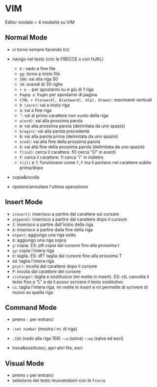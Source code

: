 # VIM

Editor modale = 4 modalità su VIM

## Normal Mode
  - ci torno sempre facendo `ESC`
  - navigo nel testo (con le FRECCE o con HJKL)
    - `G` : vado a fine file
    - `gg`: torno a inizio file
	- `50G`: vai alla riga 50
	- `30`: scendi di 30 righe
	- `+ e -` per spostarmi su e giù di 1 riga
	- `PagUp e PagDn` per spostarmi di pagina
	- `CTRL + F(orward), B(ackward), U(p), D(own)`: movimenti verticali
	- `0 (zero)`: vai a inizio riga
	- `$`: vai a fine riga
	- `^`: vai al primo carattere non vuoto della riga
	- `w(ord)`: vai alla prossima parola
	- `W`: vai alla prossima parola (delimitata da uno spazio)
	- `b(egin)`: vai alla parola precedente
	- `B`: vai alla parola prima (delimitata da uno spazio)
	- `e(nd)`: vai alla fine della prossima parola
	- `E`: vai alla fine della prossima parola (delimitata da uno spazio)	
	- `f(ind)`: cerca il carattere. fO cerca "O" in avanti
	- `F`: cerca il carattere. fi cerca "i" in indietro
	- `t(il)` e `T`: funzionano come `f,F` ma ti portano nel carattere subito prima/dopo
	
  - copia&incolla
  - ripetere/annullare l'ultima operazione

## Insert Mode
  - `i(nsert)`: inserisco a partire dal carattere sul cursore
  - `a(ppend)`: inserisco a partire dal carattere dopo il cursore 
  - `I`: inserisco a partire dall'inizio della riga
  - `A`: inserisco a partire dalla fine della riga
  - `o(pen)`: aggiungo una riga sotto
  - `O`: aggiungo una riga sopra
  - `y`: copia. ES: pft copia dal cursore fino alla prossima t
  - `yy`: copia l'intera riga
  - `d`: taglia. ES: dfT taglia dal cursore fino alla prossima T
  - `dd`: taglia l'intera riga
  - `p(ut)`: incolla dal carattere dopo il cursore
  - `P`: incolla dal carattere del cursore
  - `c(change)`: taglia e sostituisce (mi mette in insert). ES: ctL cancella il testo fino a "L" e da lì posso scrivere il testo sostitutivo
  - `cc`: taglia l'intera riga, mi mette in insert e mi permette di scrivere di nuovo su quella riga

## Command Mode
  - premo `:` per entrarci
  - `:set number` (mostra i nr. di riga)
  - `:156` (vado alla riga 156)
  -`:w` (salva)
  -`:wq` (salva ed esci)

  - trova&sostituisci, apri altri file, esci

## Visual Mode
  - premo `v` per entrarci
  - seleziono del testo muovendomi con le `frecce`






